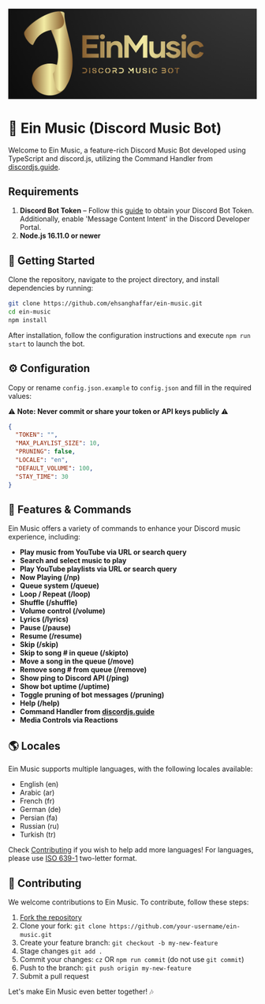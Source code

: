 ![logo](icon.png)

# 🤖 Ein Music (Discord Music Bot)

Welcome to Ein Music, a feature-rich Discord Music Bot developed using TypeScript and discord.js, utilizing the Command Handler from [discordjs.guide](https://discordjs.guide).

## Requirements

1. **Discord Bot Token** – Follow this [guide](https://discordjs.guide/preparations/setting-up-a-bot-application.html#creating-your-bot) to obtain your Discord Bot Token. Additionally, enable 'Message Content Intent' in the Discord Developer Portal.
2. **Node.js 16.11.0 or newer**

## 🚀 Getting Started

Clone the repository, navigate to the project directory, and install dependencies by running:

```sh
git clone https://github.com/ehsanghaffar/ein-music.git
cd ein-music
npm install
```

After installation, follow the configuration instructions and execute `npm run start` to launch the bot.

## ⚙️ Configuration

Copy or rename `config.json.example` to `config.json` and fill in the required values:

⚠️ **Note: Never commit or share your token or API keys publicly** ⚠️

```json
{
  "TOKEN": "",
  "MAX_PLAYLIST_SIZE": 10,
  "PRUNING": false,
  "LOCALE": "en",
  "DEFAULT_VOLUME": 100,
  "STAY_TIME": 30
}
```

## 📝 Features & Commands

Ein Music offers a variety of commands to enhance your Discord music experience, including:

- **Play music from YouTube via URL or search query**
- **Search and select music to play**
- **Play YouTube playlists via URL or search query**
- **Now Playing (/np)**
- **Queue system (/queue)**
- **Loop / Repeat (/loop)**
- **Shuffle (/shuffle)**
- **Volume control (/volume)**
- **Lyrics (/lyrics)**
- **Pause (/pause)**
- **Resume (/resume)**
- **Skip (/skip)**
- **Skip to song # in queue (/skipto)**
- **Move a song in the queue (/move)**
- **Remove song # from queue (/remove)**
- **Show ping to Discord API (/ping)**
- **Show bot uptime (/uptime)**
- **Toggle pruning of bot messages (/pruning)**
- **Help (/help)**
- **Command Handler from [discordjs.guide](https://discordjs.guide/)**
- **Media Controls via Reactions**

## 🌎 Locales

Ein Music supports multiple languages, with the following locales available:

- English (en)
- Arabic (ar)
- French (fr)
- German (de)
- Persian (fa)
- Russian (ru)
- Turkish (tr)

Check [Contributing](#-contributing) if you wish to help add more languages! For languages, please use [ISO 639-1](https://en.wikipedia.org/wiki/List_of_ISO_639-1_codes) two-letter format.

## 🤝 Contributing

We welcome contributions to Ein Music. To contribute, follow these steps:

1. [Fork the repository](https://github.com/ehsanghaffar/ein-music/fork)
2. Clone your fork: `git clone https://github.com/your-username/ein-music.git`
3. Create your feature branch: `git checkout -b my-new-feature`
4. Stage changes `git add .`
5. Commit your changes: `cz` OR `npm run commit` (do not use `git commit`)
6. Push to the branch: `git push origin my-new-feature`
7. Submit a pull request

Let's make Ein Music even better together! 🎶
